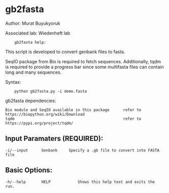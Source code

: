 # gb2fasta

Author: Murat Buyukyoruk

Associated lab: Wiedenheft lab

        gb2fasta help:

This script is developed to convert genbank files to fasta. 

SeqIO package from Bio is required to fetch sequences. Additionally, tqdm is required to provide a progress bar since some multifasta files can contain long and many sequences.
        
Syntax:

        python gb2fasta.py -i demo.fasta 

gb2fasta dependencies:

	Bio module and SeqIO available in this package      refer to https://biopython.org/wiki/Download
	tqdm                                                refer to https://pypi.org/project/tqdm/
	
Input Paramaters (REQUIRED):
----------------------------
	-i/--input		Genbank		Specify a .gb file to convert into FASTA file 
	
Basic Options:
--------------
	-h/--help		HELP			Shows this help text and exits the run.

